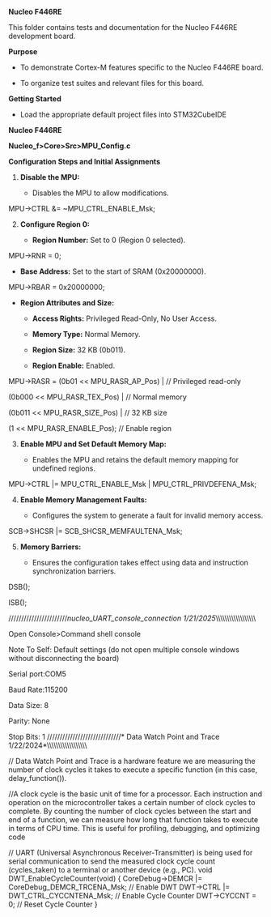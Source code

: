 **Nucleo F446RE**

This folder contains tests and documentation for the Nucleo F446RE
development board.

**Purpose**

-   To demonstrate Cortex-M features specific to the Nucleo F446RE
    board.

-   To organize test suites and relevant files for this board.

**Getting Started**

-   Load the appropriate default project files into STM32CubeIDE

**Nucleo F446RE**

**Nucleo_f\>Core\>Src\>MPU_Config.c**

**Configuration Steps and Initial Assignments**

1.  **Disable the MPU:**

    -   Disables the MPU to allow modifications.

MPU-\>CTRL &= \~MPU_CTRL_ENABLE_Msk;

2.  **Configure Region 0:**

    -   **Region Number:** Set to 0 (Region 0 selected).

MPU-\>RNR = 0;

-   **Base Address:** Set to the start of SRAM (0x20000000).

MPU-\>RBAR = 0x20000000;

-   **Region Attributes and Size:**

    -   **Access Rights:** Privileged Read-Only, No User Access.

    -   **Memory Type:** Normal Memory.

    -   **Region Size:** 32 KB (0b011).

    -   **Region Enable:** Enabled.

MPU-\>RASR = (0b01 \<\< MPU_RASR_AP_Pos) \| // Privileged read-only

(0b000 \<\< MPU_RASR_TEX_Pos) \| // Normal memory

(0b011 \<\< MPU_RASR_SIZE_Pos) \| // 32 KB size

(1 \<\< MPU_RASR_ENABLE_Pos); // Enable region

3.  **Enable MPU and Set Default Memory Map:**

    -   Enables the MPU and retains the default memory mapping for
        undefined regions.

MPU-\>CTRL \|= MPU_CTRL_ENABLE_Msk \| MPU_CTRL_PRIVDEFENA_Msk;

4.  **Enable Memory Management Faults:**

    -   Configures the system to generate a fault for invalid memory
        access.

SCB-\>SHCSR \|= SCB_SHCSR_MEMFAULTENA_Msk;

5.  **Memory Barriers:**

    -   Ensures the configuration takes effect using data and
        instruction synchronization barriers.

DSB();

ISB();

///////////////////////*nucleo_UART_console_connection 1/21/2025*\\\\\\\\\\\\\\\\\\\\\\\\\\\\\\\\\\\

Open Console\>Command shell console

Note To Self: Default settings (do not open multiple console windows
without disconnecting the board)

Serial port:COM5

Baud Rate:115200

Data Size: 8

Parity: None

Stop Bits: 1
/////////////////////////////* Data Watch Point and Trace 1/22/2024*\\\\\\\\\\\\\\\\\\\\\\\\\\\\\\\\\\\

// Data Watch Point and Trace is a hardware feature we  are measuring the number of clock cycles it takes to execute a specific function (in this case, delay_function()).

//A clock cycle is the basic unit of time for a processor. Each instruction and operation on the microcontroller takes a certain number of clock cycles to complete.
By counting the number of clock cycles between the start and end of a function, we can measure how long that function takes to execute in terms of CPU time. This is useful for profiling, debugging, and optimizing code

// UART (Universal Asynchronous Receiver-Transmitter) is being used for serial communication to send the measured clock cycle count (cycles_taken) to a terminal or another device (e.g., PC).
void DWT_EnableCycleCounter(void) {
    CoreDebug->DEMCR |= CoreDebug_DEMCR_TRCENA_Msk; // Enable DWT
    DWT->CTRL |= DWT_CTRL_CYCCNTENA_Msk;           // Enable Cycle Counter
    DWT->CYCCNT = 0;                               // Reset Cycle Counter
}